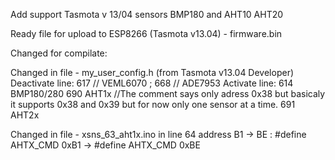 Add support Tasmota v 13/04  sensors BMP180 and AHT10 AHT20

Ready file for upload to ESP8266  (Tasmota v13.04)  - firmware.bin

Changed for compilate:

Changed in file - my_user_config.h (from Tasmota v13.04 Developer)
    Deactivate line:     617 // VEML6070 ;     668 // ADE7953
Activate line:
614 BMP180/280
690 AHT1x //The comment says only adress 0x38 but basicaly it supports 0x38 and 0x39 but for now only one sensor at a time.
691 AHT2x 

Changed in file - xsns_63_aht1x.ino
in line 64 address B1 -> BE :
#define AHTX_CMD     0xB1  ->  #define AHTX_CMD     0xBE
